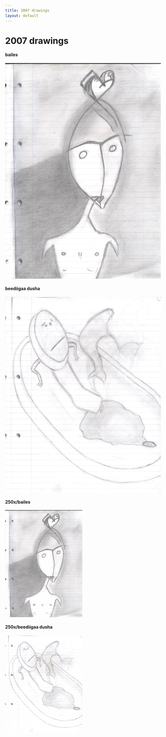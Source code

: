 ```yaml
---
title: 2007 drawings
layout: default
---
```

# 2007 drawings

#### bailes
![bailes](bailes.jpg)

#### beediigaa dusha
![beediigaa dusha](beediigaa-dusha.jpg)

#### 250x/bailes
![250x/bailes](250x/bailes.jpg)

#### 250x/beediigaa dusha
![250x/beediigaa dusha](250x/beediigaa-dusha.jpg)

